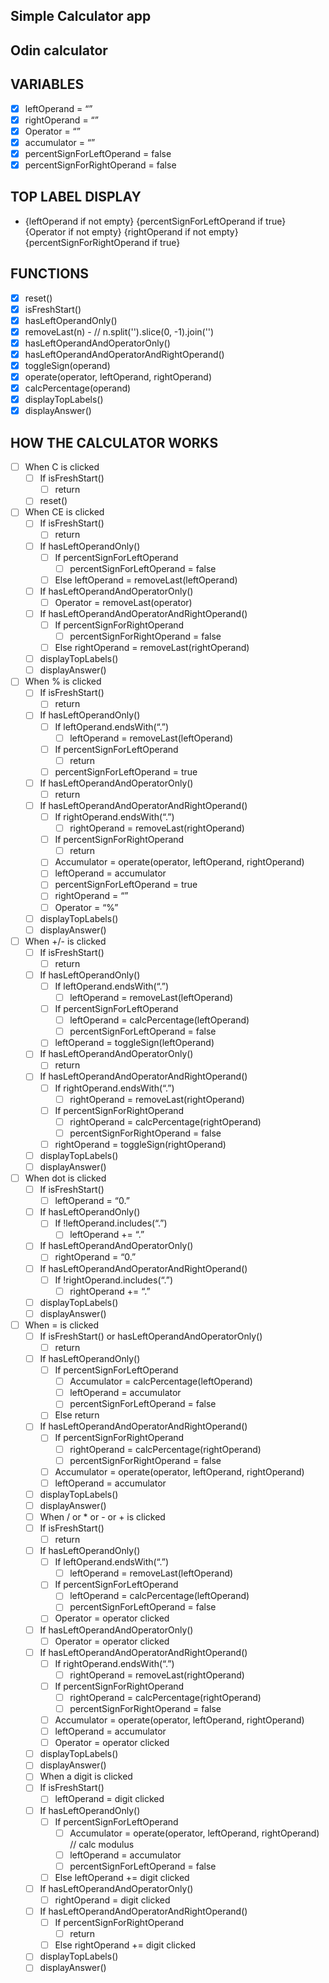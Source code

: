 ## Simple Calculator app

## Odin calculator

## VARIABLES

- [x] leftOperand = “”
- [x] rightOperand = “”
- [x] Operator = “”
- [x] accumulator = “”
- [x] percentSignForLeftOperand = false
- [x] percentSignForRightOperand = false

## TOP LABEL DISPLAY

- {leftOperand if not empty} {percentSignForLeftOperand if true} {Operator if not empty} {rightOperand if not empty} {percentSignForRightOperand if true}

## FUNCTIONS

- [x] reset()
- [x] isFreshStart()
- [x] hasLeftOperandOnly()
- [x] removeLast(n) - // n.split('').slice(0, -1).join('')
- [x] hasLeftOperandAndOperatorOnly()
- [x] hasLeftOperandAndOperatorAndRightOperand()
- [x] toggleSign(operand)
- [x] operate(operator, leftOperand, rightOperand)
- [x] calcPercentage(operand)
- [x] displayTopLabels()
- [x] displayAnswer()

## HOW THE CALCULATOR WORKS

- [ ] When C is clicked
  - [ ] If isFreshStart()
    - [ ] return
  - [ ] reset()
- [ ] When CE is clicked
  - [ ] If isFreshStart()
    - [ ] return
  - [ ] If hasLeftOperandOnly()
    - [ ] If percentSignForLeftOperand
      - [ ] percentSignForLeftOperand = false
    - [ ] Else leftOperand = removeLast(leftOperand)
  - [ ] If hasLeftOperandAndOperatorOnly()
    - [ ] Operator = removeLast(operator)
  - [ ] If hasLeftOperandAndOperatorAndRightOperand()
    - [ ] If percentSignForRightOperand
      - [ ] percentSignForRightOperand = false
    - [ ] Else rightOperand = removeLast(rightOperand)
  - [ ] displayTopLabels()
  - [ ] displayAnswer()
- [ ] When % is clicked
  - [ ] If isFreshStart()
    - [ ] return
  - [ ] If hasLeftOperandOnly()
    - [ ] If leftOperand.endsWith(“.”)
      - [ ] leftOperand = removeLast(leftOperand)
    - [ ] If percentSignForLeftOperand
      - [ ] return
    - [ ] percentSignForLeftOperand = true
  - [ ] If hasLeftOperandAndOperatorOnly()
    - [ ] return
  - [ ] If hasLeftOperandAndOperatorAndRightOperand()
    - [ ] If rightOperand.endsWith(“.”)
      - [ ] rightOperand = removeLast(rightOperand)
    - [ ] If percentSignForRightOperand
      - [ ] return
    - [ ] Accumulator = operate(operator, leftOperand, rightOperand)
    - [ ] leftOperand = accumulator
    - [ ] percentSignForLeftOperand = true
    - [ ] rightOperand = “”
    - [ ] Operator = “%”
  - [ ] displayTopLabels()
  - [ ] displayAnswer()
- [ ] When +/- is clicked
  - [ ] If isFreshStart()
    - [ ] return
  - [ ] If hasLeftOperandOnly()
    - [ ] If leftOperand.endsWith(“.”)
      - [ ] leftOperand = removeLast(leftOperand)
    - [ ] If percentSignForLeftOperand
      - [ ] leftOperand = calcPercentage(leftOperand)
      - [ ] percentSignForLeftOperand = false
    - [ ] leftOperand = toggleSign(leftOperand)
  - [ ] If hasLeftOperandAndOperatorOnly()
    - [ ] return
  - [ ] If hasLeftOperandAndOperatorAndRightOperand()
    - [ ] If rightOperand.endsWith(“.”)
      - [ ] rightOperand = removeLast(rightOperand)
    - [ ] If percentSignForRightOperand
      - [ ] rightOperand = calcPercentage(rightOperand)
      - [ ] percentSignForRightOperand = false
    - [ ] rightOperand = toggleSign(rightOperand)
  - [ ] displayTopLabels()
  - [ ] displayAnswer()
- [ ] When dot is clicked
  - [ ] If isFreshStart()
    - [ ] leftOperand = “0.”
  - [ ] If hasLeftOperandOnly()
    - [ ] If !leftOperand.includes(“.”)
      - [ ] leftOperand += “.”
  - [ ] If hasLeftOperandAndOperatorOnly()
    - [ ] rightOperand = “0.”
  - [ ] If hasLeftOperandAndOperatorAndRightOperand()
    - [ ] If !rightOperand.includes(“.”)
      - [ ] rightOperand += “.”
  - [ ] displayTopLabels()
  - [ ] displayAnswer()
- [ ] When = is clicked
  - [ ] If isFreshStart() or hasLeftOperandAndOperatorOnly()
    - [ ] return
  - [ ] If hasLeftOperandOnly()
    - [ ] If percentSignForLeftOperand
      - [ ] Accumulator = calcPercentage(leftOperand)
      - [ ] leftOperand = accumulator
      - [ ] percentSignForLeftOperand = false
    - [ ] Else return
  - [ ] If hasLeftOperandAndOperatorAndRightOperand()
    - [ ] If percentSignForRightOperand
      - [ ] rightOperand = calcPercentage(rightOperand)
      - [ ] percentSignForRightOperand = false
    - [ ] Accumulator = operate(operator, leftOperand, rightOperand)
    - [ ] leftOperand = accumulator
  - [ ] displayTopLabels()
  - [ ] displayAnswer()
  - [ ] When / or \* or - or + is clicked
  - [ ] If isFreshStart()
    - [ ] return
  - [ ] If hasLeftOperandOnly()
    - [ ] If leftOperand.endsWith(“.”)
      - [ ] leftOperand = removeLast(leftOperand)
    - [ ] If percentSignForLeftOperand
      - [ ] leftOperand = calcPercentage(leftOperand)
      - [ ] percentSignForLeftOperand = false
    - [ ] Operator = operator clicked
  - [ ] If hasLeftOperandAndOperatorOnly()
    - [ ] Operator = operator clicked
  - [ ] If hasLeftOperandAndOperatorAndRightOperand()
    - [ ] If rightOperand.endsWith(“.”)
      - [ ] rightOperand = removeLast(rightOperand)
    - [ ] If percentSignForRightOperand
      - [ ] rightOperand = calcPercentage(rightOperand)
      - [ ] percentSignForRightOperand = false
    - [ ] Accumulator = operate(operator, leftOperand, rightOperand)
    - [ ] leftOperand = accumulator
    - [ ] Operator = operator clicked
  - [ ] displayTopLabels()
  - [ ] displayAnswer()
  - [ ] When a digit is clicked
  - [ ] If isFreshStart()
    - [ ] leftOperand = digit clicked
  - [ ] If hasLeftOperandOnly()
    - [ ] If percentSignForLeftOperand
      - [ ] Accumulator = operate(operator, leftOperand, rightOperand) // calc modulus
      - [ ] leftOperand = accumulator
      - [ ] percentSignForLeftOperand = false
    - [ ] Else leftOperand += digit clicked
  - [ ] If hasLeftOperandAndOperatorOnly()
    - [ ] rightOperand = digit clicked
  - [ ] If hasLeftOperandAndOperatorAndRightOperand()
    - [ ] If percentSignForRightOperand
      - [ ] return
    - [ ] Else rightOperand += digit clicked
  - [ ] displayTopLabels()
  - [ ] displayAnswer()
